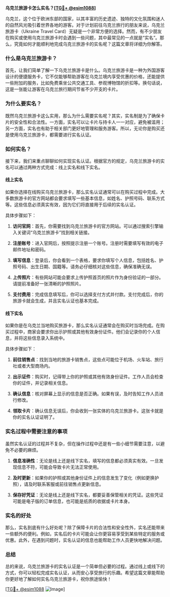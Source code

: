 **乌克兰旅游卡怎么实名？[[TG💪+ @esim1088](https://t.me/s/esim1088)]**

乌克兰，这个位于欧洲东部的国家，以其丰富的历史遗迹、独特的文化氛围和迷人的自然风光吸引着世界各地的游客。对于计划前往乌克兰旅行的朋友来说，乌克兰旅游卡（Ukraine Travel Card）无疑是一个非常方便的选择。然而，有不少朋友在购买或使用乌克兰旅游卡时会遇到一些问题，其中最常见的一点就是“实名”。那么，究竟如何才能顺利地完成乌克兰旅游卡的实名呢？这篇文章将详细为你解答。

### 什么是乌克兰旅游卡？

首先，让我们简单了解一下乌克兰旅游卡是什么。乌克兰旅游卡是一种为外国游客设计的便捷服务卡，它不仅能够帮助游客在乌克兰境内享受优惠的价格，还能提供一些附加的服务，比如免费乘坐公共交通工具、参观博物馆的折扣等。换句话说，这是一张能让游客在乌克兰旅行期间节省不少开支的卡片。

### 为什么要实名？

既然乌克兰旅游卡这么实用，那么为什么需要实名呢？其实，实名制是为了确保卡片的安全性和合法性。一方面，实名可以让卡片与持卡人一一对应，避免被滥用；另一方面，实名也有助于相关部门更好地管理和服务游客。所以，无论你是购买还是使用乌克兰旅游卡，都需要进行实名认证。

### 如何实名？

接下来，我们来重点聊聊如何实现实名认证。根据官方的规定，乌克兰旅游卡的实名可以通过两种方式完成：线上实名和线下实名。

#### 线上实名

如果你选择在线购买乌克兰旅游卡，那么实名认证通常可以在购买过程中完成。大多数旅游卡的官方网站都会要求填写一些基本信息，如姓名、护照号码、联系方式等。这些信息必须真实有效，因为它们将直接用于后续的实名认证。

具体步骤如下：

1. **访问官网**：首先，你需要找到乌克兰旅游卡的官方网站。可以通过搜索引擎输入关键词“乌克兰旅游卡”找到相关链接。
   
2. **注册账号**：进入官网后，按照提示注册一个账号。注册时需要填写有效的电子邮件地址和密码。

3. **填写信息**：登录后，你会看到一个表格，要求你填写个人信息，包括姓名、护照号码、出生日期、国籍等。请务必仔细核对这些信息，确保准确无误。

4. **上传照片**：有些网站可能会要求上传护照首页的照片作为身份验证的一部分。请提前准备好一张清晰的护照照片。

5. **支付费用**：完成信息填写后，你可以选择支付方式并付款。支付完成后，你的旅游卡就会生成，并且实名认证也基本完成。

#### 线下实名

如果你是在乌克兰当地购买旅游卡，那么实名认证通常会在购买时当场完成。在购买过程中，商家会要求你出示护照或其他有效身份证件。他们会记录你的个人信息，并将这些信息录入系统中。

具体步骤如下：

1. **前往销售点**：找到当地的旅游卡销售点，这些点可能位于机场、火车站、旅行社或者大型商场内。

2. **出示证件**：购买时，记得带上你的护照或其他有效身份证件。工作人员会检查你的证件，并记录相关信息。

3. **确认信息**：核对屏幕上显示的信息是否正确。如果有误，及时告知工作人员进行修改。

4. **领取卡片**：确认信息无误后，你会收到一张实体的乌克兰旅游卡。这张卡就是你的实名认证证明了。

### 实名过程中需要注意的事项

虽然实名认证的过程并不复杂，但在操作过程中还是有一些小细节需要注意，以避免不必要的麻烦。

1. **信息准确性**：无论是线上还是线下实名，填写的信息都必须真实有效。一旦发现信息不符，可能会导致卡片无法正常使用。

2. **及时更新**：如果你的护照或其他身份证件上的信息发生了变化（例如更换护照），请及时联系客服或前往销售点更新信息。

3. **保存好凭证**：无论是线上还是线下实名，都要妥善保管相关的凭证。这些凭证可能是电子版的订单信息，也可能是纸质的收据或卡片本身。

### 实名的好处

那么，实名到底有什么好处呢？除了保障卡片的合法性和安全性外，实名还能带来一些额外的便利。例如，实名后的卡片可能会让你更容易享受到某些特定的服务或优惠。此外，在遇到问题时，实名认证的信息也能帮助工作人员更快地解决问题。

### 总结

总的来说，乌克兰旅游卡的实名认证是一个简单但必要的过程。通过线上或线下的方式，你可以轻松完成实名认证，从而安心享受旅行的乐趣。希望这篇文章能帮助你更好地了解如何实名乌克兰旅游卡，祝你旅途愉快！

[[TG💪+ @esim1088](https://t.me/s/esim1088) ![Image](https://i.postimg.cc/4NQfJmqS/Snipaste-2025-05-13-00-14-12.png)]